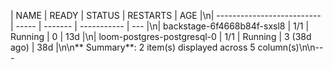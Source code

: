 | NAME                       | READY | STATUS  | RESTARTS    | AGE |\n| -------------------------- | ----- | ------- | ----------- | --- |\n| backstage-6f4668b84f-sxsl8 | 1/1   | Running | 0           | 13d |\n| loom-postgres-postgresql-0 | 1/1   | Running | 3 (38d ago) | 38d |\n\n** Summary**: 2 item(s) displayed across 5 column(s)\n\n---

